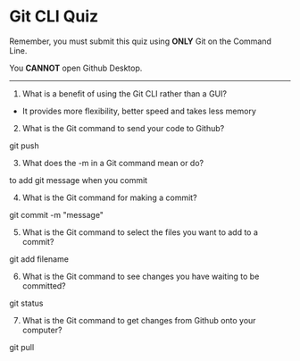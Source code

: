 # Git CLI Quiz

Remember, you must submit this quiz using **ONLY** Git on the Command Line.

You **CANNOT** open Github Desktop.

---

1. What is a benefit of using the Git CLI rather than a GUI?

<!-- Write your answer here -->

- It provides more flexibility, better speed and takes less memory

2. What is the Git command to send your code to Github?

<!-- Write your answer here -->

git push

3. What does the -m in a Git command mean or do?

<!-- Write your answer here -->

to add git message when you commit

4. What is the Git command for making a commit?

<!-- Write your answer here -->

git commit -m "message"

5. What is the Git command to select the files you want to add to a commit?

<!-- Write your answer here -->

git add filename

6. What is the Git command to see changes you have waiting to be committed?

<!-- Write your answer here -->

git status

7. What is the Git command to get changes from Github onto your computer?

<!-- Write your answer here -->

git pull
